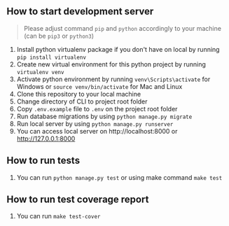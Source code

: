 ## How to start development server
> Please adjust command `pip` and `python` accordingly to your machine (can be `pip3` or `python3`)
1. Install python virtualenv package if you don't have on local by running `pip install virtualenv`
2. Create new virtual environment for this python project by running `virtualenv venv`
3. Activate python environment by running `venv\Scripts\activate` for Windows or  `source venv/bin/activate` for Mac and Linux
4. Clone this repository to your local machine
5. Change directory of CLI to project root folder
6. Copy `.env.example` file to `.env` on the project root folder
7. Run database migrations by using `python manage.py migrate`
8. Run local server by using `python manage.py runserver`
9. You can access local server on http://localhost:8000 or http://127.0.0.1:8000

## How to run tests
1. You can run `python manage.py test` or using make command `make test`

## How to run test coverage report
1. You can run `make test-cover`